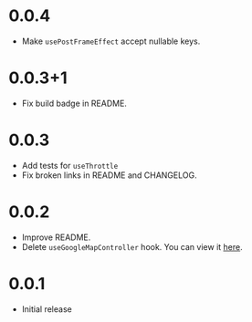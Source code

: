 # 0.0.4

- Make `usePostFrameEffect` accept nullable keys.

# 0.0.3+1

- Fix build badge in README.

# 0.0.3

- Add tests for `useThrottle`
- Fix broken links in README and CHANGELOG.

# 0.0.2

- Improve README.
- Delete `useGoogleMapController` hook. You can view it
  [here](https://github.com/leancodepl/flutter_corelibrary/blob/leancode_hooks-v0.0.1/packages/leancode_hooks/lib/src/use_google_map_controller.dart).

# 0.0.1

- Initial release
